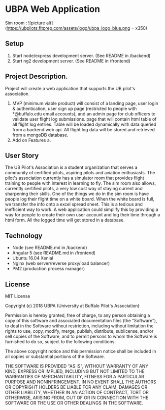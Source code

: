 # UBPA Web Application
Sim room : ![picture alt](https://ubpilots.fltprep.com/assets/logo/ubpa_logo_blue.png = x350)


## Setup 
1. Start node/express development server. (See README in /backend)
2. Start ng2 development server. (See README in /frontend)

## Project Description. 
Project will create a web application that supports the UB pilot's association. 
1. MVP (minimum viable product) will consist of a landing page, user login & authentication, 
user sign up page (restricted to people with *@buffalo.edu email accounts), and an admin page for 
club officers to validate user flight log submissions. page that will contain html table of all 
flight log entries. Table will be loaded dynamically with data queried from a backend web api. All 
flight log data will be stored and retrieved from a mongoDB database. 
2. Add on Features 
a. 

## User Story 
The UB Pilot's Association is a student organization that serves a community of certified pilots,
aspiring pilots and aviation enthusiasts. The pilot's association currently has a simulator room that 
provides flight training to people with interest in learning to fly. The sim room also allows, 
currently certified pilots, a very low cost way of staying current and sharpening their skills. 
One of the things we do in the sim room is have people log their flight time on a white board.
When the white board is full, we transfer the info onto a excel spread sheet. This is a tedious and 
inefficient way to work. A web application could simplify this by providing a way for people to create 
their own user account and log their time through a html form. All the logged time will get stored 
in a database.

## Technology
* Node (see README.md in /backend)
* Angular 5 (see README.md in /frontend)
* Ubuntu 16.04 Xenial
* Nginx (web server/reverse proxy/load balancer)
* PM2 (production process manager)

## License

MIT License

Copyright (c) 2018 UBPA (University at Buffalo Pilot's Association)

Permission is hereby granted, free of charge, to any person obtaining a copy
of this software and associated documentation files (the "Software"), to deal
in the Software without restriction, including without limitation the rights
to use, copy, modify, merge, publish, distribute, sublicense, and/or sell
copies of the Software, and to permit persons to whom the Software is
furnished to do so, subject to the following conditions:

The above copyright notice and this permission notice shall be included in all
copies or substantial portions of the Software.

THE SOFTWARE IS PROVIDED "AS IS", WITHOUT WARRANTY OF ANY KIND, EXPRESS OR
IMPLIED, INCLUDING BUT NOT LIMITED TO THE WARRANTIES OF MERCHANTABILITY,
FITNESS FOR A PARTICULAR PURPOSE AND NONINFRINGEMENT. IN NO EVENT SHALL THE
AUTHORS OR COPYRIGHT HOLDERS BE LIABLE FOR ANY CLAIM, DAMAGES OR OTHER
LIABILITY, WHETHER IN AN ACTION OF CONTRACT, TORT OR OTHERWISE, ARISING FROM,
OUT OF OR IN CONNECTION WITH THE SOFTWARE OR THE USE OR OTHER DEALINGS IN THE
SOFTWARE.
